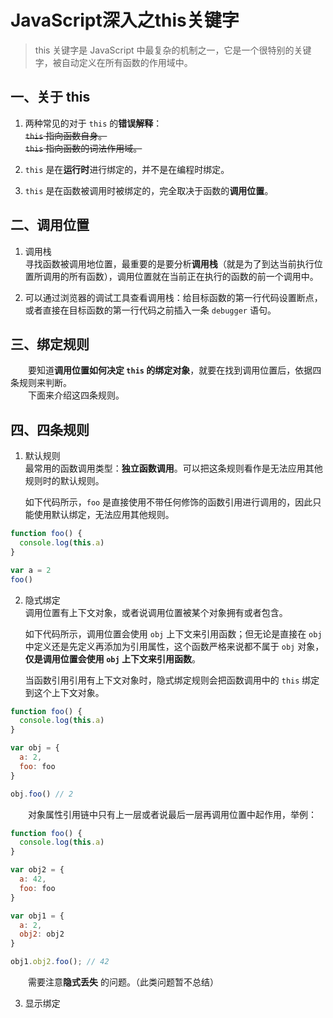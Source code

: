 # JavaScript深入之this关键字

> this 关键字是 JavaScript 中最复杂的机制之一，它是一个很特别的关键字，被自动定义在所有函数的作用域中。

## 一、关于 this
1. 两种常见的对于 `this` 的**错误解释**：  
    ~~``this`` 指向函数自身。~~  
    ~~``this`` 指向函数的词法作用域。~~  

2. ``this`` 是在**运行时**进行绑定的，并不是在编程时绑定。  

3. ``this`` 是在函数被调用时被绑定的，完全取决于函数的**调用位置**。


## 二、调用位置
1. 调用栈  
    寻找函数被调用地位置，最重要的是要分析**调用栈**（就是为了到达当前执行位置所调用的所有函数），调用位置就在当前正在执行的函数的前一个调用中。  

2. 可以通过浏览器的调试工具查看调用栈：给目标函数的第一行代码设置断点，或者直接在目标函数的第一行代码之前插入一条 `debugger` 语句。


## 三、绑定规则
&emsp;&emsp;要知道**调用位置如何决定 `this` 的绑定对象**，就要在找到调用位置后，依据四条规则来判断。  
&emsp;&emsp;下面来介绍这四条规则。

## 四、四条规则
1. 默认规则  
    最常用的函数调用类型：**独立函数调用**。可以把这条规则看作是无法应用其他规则时的默认规则。  

    如下代码所示，`foo` 是直接使用不带任何修饰的函数引用进行调用的，因此只能使用默认绑定，无法应用其他规则。
```javascript
function foo() {
  console.log(this.a)
}

var a = 2
foo()
```

2. 隐式绑定  
    调用位置有上下文对象，或者说调用位置被某个对象拥有或者包含。  

    如下代码所示，调用位置会使用 `obj` 上下文来引用函数；但无论是直接在 `obj` 中定义还是先定义再添加为引用属性，这个函数严格来说都不属于 `obj` 对象，**仅是调用位置会使用 `obj` 上下文来引用函数**。  

    当函数引用引用有上下文对象时，隐式绑定规则会把函数调用中的 `this` 绑定到这个上下文对象。
```javascript
function foo() {
  console.log(this.a)
}

var obj = {
  a: 2,
  foo: foo
}

obj.foo() // 2
```
&emsp;&emsp;对象属性引用链中只有上一层或者说最后一层再调用位置中起作用，举例：
```javascript
function foo() {
  console.log(this.a)
}

var obj2 = {
  a: 42,
  foo: foo
}

var obj1 = {
  a: 2,
  obj2: obj2
}

obj1.obj2.foo(); // 42
```
&emsp;&emsp;需要注意**隐式丢失** 的问题。（此类问题暂不总结）

3. 显示绑定  
    